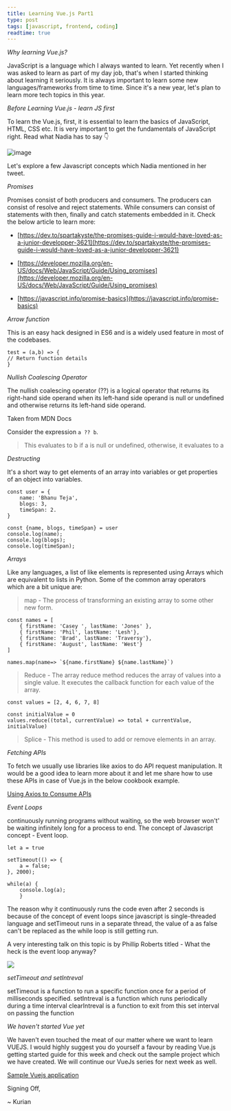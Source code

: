 ```yaml
---
title: Learning Vue.js Part1
type: post
tags: [javascript, frontend, coding]
readtime: true
---
```


*Why learning Vue.js?*

JavaScript is a language which I always wanted to learn. Yet recently when I was asked to learn as part of my day job, that's when I started thinking about learning it seriously. It is always important to learn some new languages/frameworks from time to time. Since it's a new year, let's plan to learn more tech topics in this year.

*Before Learning Vue.js - learn JS first*

To learn the Vue.js, first, it is essential to learn the basics of JavaScript, HTML, CSS etc. 
It is very important to get the fundamentals of JavaScript right.
Read what Nadia has to say 👇

![image](https://user-images.githubusercontent.com/24592806/107968479-6dc04880-6fd4-11eb-89d1-c3fba9c88b01.png)


Let's explore a few Javascript concepts which Nadia mentioned in her tweet.

*Promises*

Promises consist of both producers and consumers. The producers can consist of resolve and reject statements. While consumers can consist of statements with then, finally and catch statements embedded in it. Check the below article to learn more:

- [https://dev.to/spartakyste/the-promises-guide-i-would-have-loved-as-a-junior-developper-3621](https://dev.to/spartakyste/the-promises-guide-i-would-have-loved-as-a-junior-developper-3621)

- [https://developer.mozilla.org/en-US/docs/Web/JavaScript/Guide/Using_promises](https://developer.mozilla.org/en-US/docs/Web/JavaScript/Guide/Using_promises)

- [https://javascript.info/promise-basics](https://javascript.info/promise-basics)


*Arrow function*

This is an easy hack designed in ES6 and is a widely used feature in most of the codebases.
```
test = (a,b) => {
// Return function details
}
```

*Nullish Coalescing Operator*

The nullish coalescing operator (??) is a logical operator that returns its right-hand side operand when its left-hand side operand is null or undefined and otherwise returns its left-hand side operand.

Taken from MDN Docs

Consider the expression `a ?? b`.

> This evaluates to b if a is null or undefined, otherwise, it evaluates to a


*Destructing*

It's a short way to get elements of an array into variables or get properties of an object into variables.

```
const user = {
    name: 'Bhanu Teja',
    blogs: 3,
    timeSpan: 2.
}

const {name, blogs, timeSpan} = user
console.log(name);
console.log(blogs);
console.log(timeSpan);
```


*Arrays*


Like any languages, a list of like elements is represented using Arrays which are equivalent to lists in Python. Some of the common array operators which are a bit unique are:

> map - The process of transforming an existing array to some other new form. 

```
const names = [
    { firstName: 'Casey ', lastName: 'Jones' },
    { firstName: 'Phil', lastName: 'Lesh'},
    { firstName: 'Brad', lastName: 'Traversy'},
    { firstName: 'August', lastName: 'West'}
]

names.map(name=> `${name.firstName} ${name.lastName}`)
```
> Reduce - The array reduce method reduces the array of values into a single value. It executes the callback function for each value of the array.

```
const values = [2, 4, 6, 7, 8]

const initialValue = 0
values.reduce((total, currentValue) => total + currentValue, initialValue)
```

> Splice - This method is used to add or remove elements in an array.

*Fetching APIs*

To fetch we usually use libraries like axios to do API request manipulation. It would be a good idea to learn more about it and let me share how to use these APIs in case of Vue.js in the below cookbook example.

[Using Axios to Consume APIs](https://vuejs.org/v2/cookbook/using-axios-to-consume-apis.html)


*Event Loops*

continuously running programs without waiting, so the web browser won't' be waiting infinitely long for a process to end. The concept of Javascript concept - Event loop.
```
let a = true

setTimeout(() => {
    a = false;
}, 2000);

while(a) {
    console.log(a);
    }
```

The reason why it continuously runs the code even after 2 seconds is because of the concept of event loops since javascript is single-threaded language and setTimeout runs in a separate thread, the value of a as false can't be replaced as the while loop is still getting run.

A very interesting talk on this topic is by Phillip Roberts titled - What the heck is the event loop anyway?

[![](http://img.youtube.com/vi/8aGhZQkoFbQ/0.jpg)](http://www.youtube.com/watch?v=8aGhZQkoFbQ "")


*setTimeout and setIntreval*

setTimeout is a function to run a specific function once for a period of milliseconds specified.
setIntreval is a function which runs periodically during a time interval
clearIntreval is a function to exit from this set interval on passing the function

*We haven't started Vue yet*

We haven't even touched the meat of our matter where we want to learn VUEJS. I would highly suggest you do yourself a favour by reading Vue.js getting started guide for this week and check out the sample project which we have created. We will continue our VueJs series for next week as well.

[Sample Vuejs application](https://github.com/kurianbenoy-aot/vuejs-101)


Signing Off, 

~ Kurian

